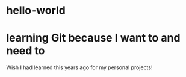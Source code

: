 # hello-world

# learning Git because I want to and need to
Wish I had learned this years ago for my personal projects!
